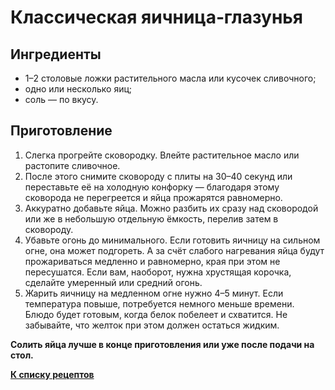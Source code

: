 # Классическая яичница‑глазунья

## Ингредиенты
+ 1–2 столовые ложки растительного масла или кусочек сливочного;
+ одно или несколько яиц;
+ соль — по вкусу.

## Приготовление
1. Слегка прогрейте сковородку. Влейте растительное масло или растопите сливочное.
2. После этого снимите сковороду с плиты на 30–40 секунд или переставьте её на холодную конфорку — благодаря этому сковорода не перегреется и яйца прожарятся равномерно.
3. Аккуратно добавьте яйца. Можно разбить их сразу над сковородой или же в небольшую отдельную ёмкость, перелив затем в сковороду.
4. Убавьте огонь до минимального. Если готовить яичницу на сильном огне, она может подгореть. А за счёт слабого нагревания яйца будут прожариваться медленно и равномерно, края при этом не пересушатся. Если вам, наоборот, нужна хрустящая корочка, сделайте умеренный или средний огонь.
5. Жарить яичницу на медленном огне нужно 4–5 минут. Если температура повыше, потребуется немного меньше времени. Блюдо будет готовым, когда белок побелеет и схватится. Не забывайте, что желток при этом должен остаться жидким.

__Солить яйца лучше в конце приготовления или уже после подачи на стол.__

**[К списку рецептов](main.md)**
